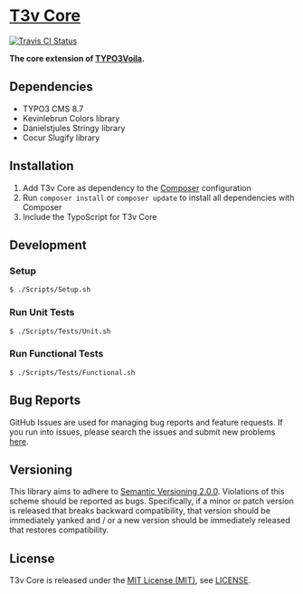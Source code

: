 [T3v Core]
==========

[![Travis CI Status][Travis CI Status]][Travis CI]

**The core extension of [TYPO3Voila].**

Dependencies
------------

* TYPO3 CMS 8.7
* Kevinlebrun Colors library
* Danielstjules Stringy library
* Cocur Slugify library

Installation
------------

1. Add T3v Core as dependency to the [Composer] configuration
2. Run `composer install` or `composer update` to install all dependencies with Composer
3. Include the TypoScript for T3v Core

Development
-----------

### Setup

```
$ ./Scripts/Setup.sh
```

### Run Unit Tests

```
$ ./Scripts/Tests/Unit.sh
```

### Run Functional Tests

```
$ ./Scripts/Tests/Functional.sh
```

Bug Reports
-----------

GitHub Issues are used for managing bug reports and feature requests. If you run into issues, please search the issues
and submit new problems [here].

Versioning
----------

This library aims to adhere to [Semantic Versioning 2.0.0]. Violations of this scheme should be reported as bugs.
Specifically, if a minor or patch version is released that breaks backward compatibility, that version should be
immediately yanked and / or a new version should be immediately released that restores compatibility.

License
-------

T3v Core is released under the [MIT License (MIT)], see [LICENSE].

[Acceptance testing TYPO3]: https://wiki.typo3.org/Acceptance_testing "Acceptance testing TYPO3"
[Automated testing TYPO3]: https://wiki.typo3.org/Automated_testing "Automated testing TYPO3"
[Composer]: https://getcomposer.org "Dependency Manager for PHP"
[Functional testing TYPO3]: https://wiki.typo3.org/Functional_testing "Functional testing TYPO3"
[here]: https://github.com/t3v/t3v_core/issues "GitHub Issue Tracker"
[LICENSE]: https://raw.githubusercontent.com/t3v/t3v_core/master/LICENSE "License"
[MIT License (MIT)]: http://opensource.org/licenses/MIT "The MIT License (MIT)"
[Semantic Versioning 2.0.0]: http://semver.org "Semantic Versioning 2.0.0"
[T3v Core]: https://t3v.github.io/t3v_core/ "The core extension of TYPO3Voila."
[Travis CI]: https://travis-ci.org/t3v/t3v_core "T3v Core at Travis CI"
[Travis CI Status]: https://img.shields.io/travis/t3v/t3v_core.svg?style=flat "Travis CI Status"
[TYPO3voila]: https://github.com/t3v "“UH LÁLÁ, TYPO3!”"
[Unit Testing TYPO3]: https://wiki.typo3.org/Unit_Testing_TYPO3 "Unit testing TYPO3"
